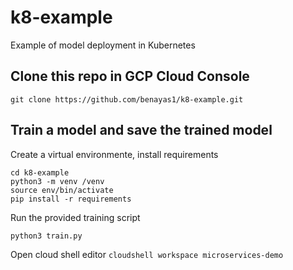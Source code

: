 # k8-example
 Example of model deployment in Kubernetes
 
 ## Clone this repo in GCP Cloud Console
 ```git clone https://github.com/benayas1/k8-example.git```
 
 ## Train a model and save the trained model
 
 Create a virtual environmente, install requirements
 ```
 cd k8-example
 python3 -m venv /venv
 source env/bin/activate
 pip install -r requirements
 ```
 
 Run the provided training script
 ```
 python3 train.py
 ```
 
 
Open cloud shell editor
```cloudshell workspace microservices-demo```

